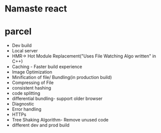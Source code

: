 # Namaste react

# parcel
- Dev build
- Local server
- HMR-> Hot Module Replacement("Uses File Watching Algo written" in C++)
- Caching - Faster build experience
- Image Optimization
- Minification of file/ Bundling(in production build)
- Compressing of File
- consistent hashing
- code splitting
- differential bundling- support older browser
- Diagnostic
- Error handling
- HTTPs
- Tree Shaking Algorithm- Remove unused code 
- different dev and prod build